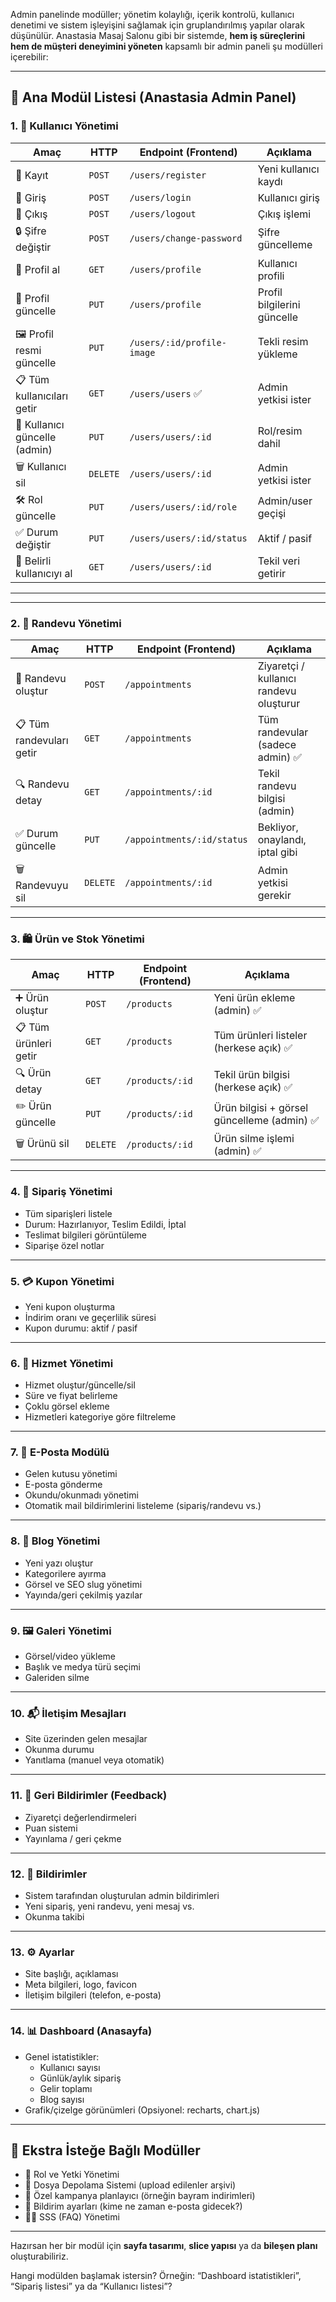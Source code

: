 Admin panelinde modüller; yönetim kolaylığı, içerik kontrolü, kullanıcı denetimi ve sistem işleyişini sağlamak için gruplandırılmış yapılar olarak düşünülür. Anastasia Masaj Salonu gibi bir sistemde, **hem iş süreçlerini hem de müşteri deneyimini yöneten** kapsamlı bir admin paneli şu modülleri içerebilir:

---

## 🧩 Ana Modül Listesi (Anastasia Admin Panel)

### 1. **👥 Kullanıcı Yönetimi**

| Amaç | HTTP | Endpoint (Frontend) | Açıklama |
|------|------|----------------------|----------|
| 🔐 Kayıt | `POST` | `/users/register` | Yeni kullanıcı kaydı |
| 🔐 Giriş | `POST` | `/users/login` | Kullanıcı giriş |
| 🔐 Çıkış | `POST` | `/users/logout` | Çıkış işlemi |
| 🔒 Şifre değiştir | `POST` | `/users/change-password` | Şifre güncelleme |
| 👤 Profil al | `GET` | `/users/profile` | Kullanıcı profili |
| 👤 Profil güncelle | `PUT` | `/users/profile` | Profil bilgilerini güncelle |
| 🖼️ Profil resmi güncelle | `PUT` | `/users/:id/profile-image` | Tekli resim yükleme |
| 📋 Tüm kullanıcıları getir | `GET` | `/users/users` ✅ | Admin yetkisi ister |
| 🔄 Kullanıcı güncelle (admin) | `PUT` | `/users/users/:id` | Rol/resim dahil |
| 🗑️ Kullanıcı sil | `DELETE` | `/users/users/:id` | Admin yetkisi ister |
| 🛠️ Rol güncelle | `PUT` | `/users/users/:id/role` | Admin/user geçişi |
| ✅ Durum değiştir | `PUT` | `/users/users/:id/status` | Aktif / pasif |
| 🔄 Belirli kullanıcıyı al | `GET` | `/users/users/:id` | Tekil veri getirir |

---
---

### 2. **📅 Randevu Yönetimi**

| Amaç | HTTP | Endpoint (Frontend) | Açıklama |
|------|------|----------------------|----------|
| 📩 Randevu oluştur | `POST` | `/appointments` | Ziyaretçi / kullanıcı randevu oluşturur |
| 📋 Tüm randevuları getir | `GET` | `/appointments` | Tüm randevular (sadece admin) ✅ |
| 🔍 Randevu detay | `GET` | `/appointments/:id` | Tekil randevu bilgisi (admin) |
| ✅ Durum güncelle | `PUT` | `/appointments/:id/status` | Bekliyor, onaylandı, iptal gibi |
| 🗑️ Randevuyu sil | `DELETE` | `/appointments/:id` | Admin yetkisi gerekir |

---

### 3. **🛍️ Ürün ve Stok Yönetimi**

| Amaç | HTTP | Endpoint (Frontend) | Açıklama |
|------|------|----------------------|----------|
| ➕ Ürün oluştur | `POST` | `/products` | Yeni ürün ekleme (admin) ✅ |
| 📋 Tüm ürünleri getir | `GET` | `/products` | Tüm ürünleri listeler (herkese açık) ✅ |
| 🔍 Ürün detay | `GET` | `/products/:id` | Tekil ürün bilgisi (herkese açık) ✅ |
| ✏️ Ürün güncelle | `PUT` | `/products/:id` | Ürün bilgisi + görsel güncelleme (admin) ✅ |
| 🗑️ Ürünü sil | `DELETE` | `/products/:id` | Ürün silme işlemi (admin) ✅ |

---

### 4. **🧾 Sipariş Yönetimi**
- Tüm siparişleri listele
- Durum: Hazırlanıyor, Teslim Edildi, İptal
- Teslimat bilgileri görüntüleme
- Siparişe özel notlar

---

### 5. **💳 Kupon Yönetimi**
- Yeni kupon oluşturma
- İndirim oranı ve geçerlilik süresi
- Kupon durumu: aktif / pasif

---

### 6. **💆 Hizmet Yönetimi**
- Hizmet oluştur/güncelle/sil
- Süre ve fiyat belirleme
- Çoklu görsel ekleme
- Hizmetleri kategoriye göre filtreleme

---

### 7. **📮 E-Posta Modülü**
- Gelen kutusu yönetimi
- E-posta gönderme
- Okundu/okunmadı yönetimi
- Otomatik mail bildirimlerini listeleme (sipariş/randevu vs.)

---

### 8. **📰 Blog Yönetimi**
- Yeni yazı oluştur
- Kategorilere ayırma
- Görsel ve SEO slug yönetimi
- Yayında/geri çekilmiş yazılar

---

### 9. **🖼️ Galeri Yönetimi**
- Görsel/video yükleme
- Başlık ve medya türü seçimi
- Galeriden silme

---

### 10. **📬 İletişim Mesajları**
- Site üzerinden gelen mesajlar
- Okunma durumu
- Yanıtlama (manuel veya otomatik)

---

### 11. **🌿 Geri Bildirimler (Feedback)**
- Ziyaretçi değerlendirmeleri
- Puan sistemi
- Yayınlama / geri çekme

---

### 12. **🔔 Bildirimler**
- Sistem tarafından oluşturulan admin bildirimleri
- Yeni sipariş, yeni randevu, yeni mesaj vs.
- Okunma takibi

---

### 13. **⚙️ Ayarlar**
- Site başlığı, açıklaması
- Meta bilgileri, logo, favicon
- İletişim bilgileri (telefon, e-posta)

---

### 14. **📊 Dashboard (Anasayfa)**
- Genel istatistikler:
  - Kullanıcı sayısı
  - Günlük/aylık sipariş
  - Gelir toplamı
  - Blog sayısı
- Grafik/çizelge görünümleri (Opsiyonel: recharts, chart.js)

---

## 🧠 Ekstra İsteğe Bağlı Modüller
- 🔐 Rol ve Yetki Yönetimi
- 📂 Dosya Depolama Sistemi (upload edilenler arşivi)
- 📆 Özel kampanya planlayıcı (örneğin bayram indirimleri)
- 📢 Bildirim ayarları (kime ne zaman e-posta gidecek?)
- 🧑‍🎓 SSS (FAQ) Yönetimi

---

Hazırsan her bir modül için **sayfa tasarımı**, **slice yapısı** ya da **bileşen planı** oluşturabiliriz.

Hangi modülden başlamak istersin? Örneğin: “Dashboard istatistikleri”, “Sipariş listesi” ya da “Kullanıcı listesi”?